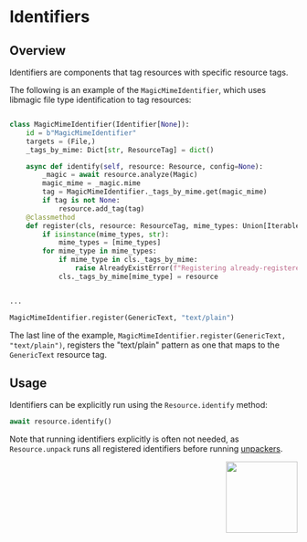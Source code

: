 # Identifiers
## Overview
Identifiers are components that tag resources with specific resource tags.

The following is an example of the `MagicMimeIdentifier`, which uses libmagic file type identification to tag resources:
```python

class MagicMimeIdentifier(Identifier[None]):
    id = b"MagicMimeIdentifier"
    targets = (File,)
    _tags_by_mime: Dict[str, ResourceTag] = dict()

    async def identify(self, resource: Resource, config=None):
        _magic = await resource.analyze(Magic)
        magic_mime = _magic.mime
        tag = MagicMimeIdentifier._tags_by_mime.get(magic_mime)
        if tag is not None:
            resource.add_tag(tag)
    @classmethod
    def register(cls, resource: ResourceTag, mime_types: Union[Iterable[str], str]):
        if isinstance(mime_types, str):
            mime_types = [mime_types]
        for mime_type in mime_types:
            if mime_type in cls._tags_by_mime:
                raise AlreadyExistError(f"Registering already-registered mime type: {mime_type}")
            cls._tags_by_mime[mime_type] = resource


...

MagicMimeIdentifier.register(GenericText, "text/plain")

```

The last line of the example, `MagicMimeIdentifier.register(GenericText, "text/plain")`, registers the "text/plain" pattern as one that maps to the `GenericText` resource tag.

## Usage
Identifiers can be explicitly run using the `Resource.identify` method:
```python
await resource.identify()
```

Note that running identifiers explicitly is often not needed, as `Resource.unpack` runs all registered identifiers before running
[unpackers](./unpacker.md).

<div align="right">
<img src="../../assets/square_05.png" width="125" height="125">
</div>
